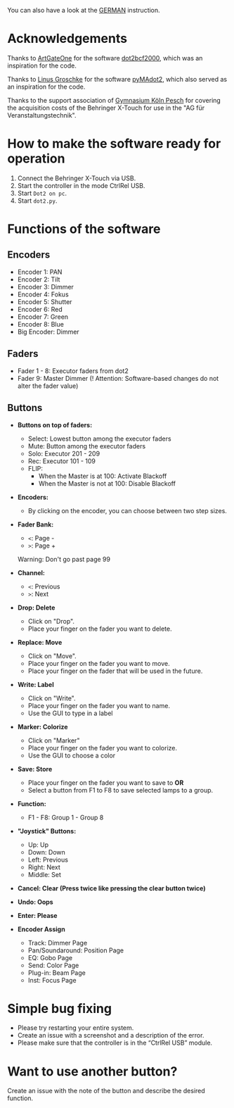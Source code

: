 You can also have a look at the [GERMAN](https://github.com/hellerqr/X-Touch-for-MA-Dot2/blob/master/README_DE.md) instruction.
# Acknowledgements

Thanks to [ArtGateOne](https://github.com/ArtGateOne) for the software [dot2bcf2000](https://github.com/ArtGateOne/dot2bcf2000), which was an inspiration for the code.

Thanks to [Linus Groschke](https://github.com/linusgke) for the software [pyMAdot2](https://github.com/linusgke/pyMAdot2), which also served as an inspiration for the code.

Thanks to the support association of [Gymnasium Köln Pesch](https://gymnasium-koeln-pesch.de/) for covering the acquisition costs of the Behringer X-Touch for use in the "AG für Veranstaltungstechnik".

# How to make the software ready for operation

1. Connect the Behringer X-Touch via USB.
2. Start the controller in the mode CtrlRel USB. 
3. Start `Dot2 on pc`.
4. Start `dot2.py`.

# Functions of the software

## Encoders

- Encoder 1: PAN
- Encoder 2: Tilt
- Encoder 3: Dimmer
- Encoder 4: Fokus
- Encoder 5: Shutter
- Encoder 6: Red
- Encoder 7: Green
- Encoder 8: Blue
- Big Encoder: Dimmer

## Faders

- Fader 1 - 8: Executor faders from dot2
- Fader 9: Master Dimmer (! Attention: Software-based changes do not alter the fader value)

## Buttons

- **Buttons on top of faders:**
  - Select: Lowest button among the executor faders
  - Mute: Button among the executor faders
  - Solo: Executor 201 - 209
  - Rec: Executor 101 - 109
  - FLIP:
    - When the Master is at 100: Activate Blackoff
    - When the Master is not at 100: Disable Blackoff
- **Encoders:**
  - By clicking on the encoder, you can choose between two step sizes.
- **Fader Bank:**
  - `<`: Page -
  - `>`: Page +

  Warning: Don't go past page 99
- **Channel:**
  - `<`: Previous
  - `>`: Next
- **Drop: Delete**
  - Click on "Drop".
  - Place your finger on the fader you want to delete.
- **Replace: Move**
  - Click on "Move".
  - Place your finger on the fader you want to move.
  - Place your finger on the fader that will be used in the future.
- **Write: Label**
  - Click on "Write".
  - Place your finger on the fader you want to name.
  - Use the GUI to type in a label
- **Marker: Colorize**
  - Click on "Marker"
  - Place your finger on the fader you want to colorize.
  - Use the GUI to choose a color
- **Save: Store**
  - Place your finger on the fader you want to save to **OR**
  - Select a button from F1 to F8 to save selected lamps to a group.
- **Function:**
  - F1 - F8: Group 1 - Group 8
- **"Joystick" Buttons:**
  - Up: Up
  - Down: Down
  - Left: Previous
  - Right: Next
  - Middle: Set
- **Cancel: Clear (Press twice like pressing the clear button twice)**
- **Undo: Oops**
- **Enter: Please**
- **Encoder Assign**
  - Track: Dimmer Page
  - Pan/Soundaround: Position Page
  - EQ: Gobo Page
  - Send: Color Page
  - Plug-in: Beam Page
  - Inst: Focus Page

# Simple bug fixing

- Please try restarting your entire system.
- Create an issue with a screenshot and a description of the error.
- Please make sure that the controller is in the “CtrlRel USB” module.

# Want to use another button?

Create an issue with the note of the button and describe the desired function.
